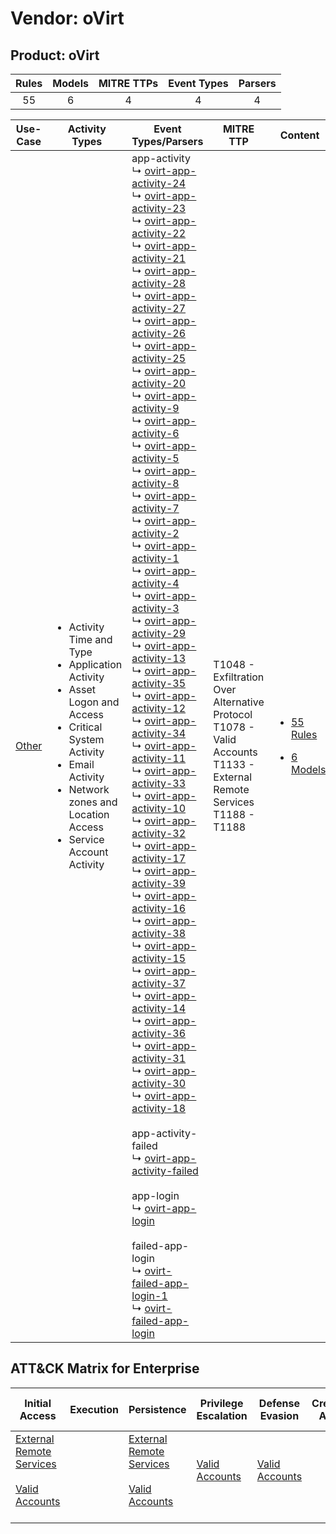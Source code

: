 Vendor: oVirt
=============
Product: oVirt
--------------
| Rules | Models | MITRE TTPs | Event Types | Parsers |
|:-----:|:------:|:----------:|:-----------:|:-------:|
|  55   |   6    |     4      |      4      |    4    |

|                Use-Case                | Activity Types                                                                                                                                                                                                                           | Event Types/Parsers                                                                                                                                                                                                                                                                                                                                                                                                                                                                                                                                                                                                                                                                                                                                                                                                                                                                                                                                                                                                                                                                                                                                                                                                                                                                                                                                                                                                                                                                                                                                                                                                                                                                                                                                                                                                                                                                                                                                                                                                                                                                                                                                                                                                                                                                                                                                                                                                                                                                                                                                                                                                                                                                                                                                                                                                                                                                                                                                                                                                                                                                                                                                                                                                                                                                                                                                                                                                                                                                    | MITRE TTP                                                                                                                         | Content                                                                                       |
|:--------------------------------------:| ---------------------------------------------------------------------------------------------------------------------------------------------------------------------------------------------------------------------------------------- | -------------------------------------------------------------------------------------------------------------------------------------------------------------------------------------------------------------------------------------------------------------------------------------------------------------------------------------------------------------------------------------------------------------------------------------------------------------------------------------------------------------------------------------------------------------------------------------------------------------------------------------------------------------------------------------------------------------------------------------------------------------------------------------------------------------------------------------------------------------------------------------------------------------------------------------------------------------------------------------------------------------------------------------------------------------------------------------------------------------------------------------------------------------------------------------------------------------------------------------------------------------------------------------------------------------------------------------------------------------------------------------------------------------------------------------------------------------------------------------------------------------------------------------------------------------------------------------------------------------------------------------------------------------------------------------------------------------------------------------------------------------------------------------------------------------------------------------------------------------------------------------------------------------------------------------------------------------------------------------------------------------------------------------------------------------------------------------------------------------------------------------------------------------------------------------------------------------------------------------------------------------------------------------------------------------------------------------------------------------------------------------------------------------------------------------------------------------------------------------------------------------------------------------------------------------------------------------------------------------------------------------------------------------------------------------------------------------------------------------------------------------------------------------------------------------------------------------------------------------------------------------------------------------------------------------------------------------------------------------------------------------------------------------------------------------------------------------------------------------------------------------------------------------------------------------------------------------------------------------------------------------------------------------------------------------------------------------------------------------------------------------------------------------------------------------------------------------------------------------- | --------------------------------------------------------------------------------------------------------------------------------- | --------------------------------------------------------------------------------------------- |
| [Other](../../../UseCases/uc_other.md) | <ul><li>Activity Time  and Type</li><li>Application Activity</li><li>Asset Logon and Access</li><li>Critical System Activity</li><li>Email Activity</li><li>Network zones and Location Access</li><li>Service Account Activity</li></ul> |  app-activity<br> ↳ [ovirt-app-activity-24](Parsers/parserContent_ovirt-app-activity-24.md)<br> ↳ [ovirt-app-activity-23](Parsers/parserContent_ovirt-app-activity-23.md)<br> ↳ [ovirt-app-activity-22](Parsers/parserContent_ovirt-app-activity-22.md)<br> ↳ [ovirt-app-activity-21](Parsers/parserContent_ovirt-app-activity-21.md)<br> ↳ [ovirt-app-activity-28](Parsers/parserContent_ovirt-app-activity-28.md)<br> ↳ [ovirt-app-activity-27](Parsers/parserContent_ovirt-app-activity-27.md)<br> ↳ [ovirt-app-activity-26](Parsers/parserContent_ovirt-app-activity-26.md)<br> ↳ [ovirt-app-activity-25](Parsers/parserContent_ovirt-app-activity-25.md)<br> ↳ [ovirt-app-activity-20](Parsers/parserContent_ovirt-app-activity-20.md)<br> ↳ [ovirt-app-activity-9](Parsers/parserContent_ovirt-app-activity-9.md)<br> ↳ [ovirt-app-activity-6](Parsers/parserContent_ovirt-app-activity-6.md)<br> ↳ [ovirt-app-activity-5](Parsers/parserContent_ovirt-app-activity-5.md)<br> ↳ [ovirt-app-activity-8](Parsers/parserContent_ovirt-app-activity-8.md)<br> ↳ [ovirt-app-activity-7](Parsers/parserContent_ovirt-app-activity-7.md)<br> ↳ [ovirt-app-activity-2](Parsers/parserContent_ovirt-app-activity-2.md)<br> ↳ [ovirt-app-activity-1](Parsers/parserContent_ovirt-app-activity-1.md)<br> ↳ [ovirt-app-activity-4](Parsers/parserContent_ovirt-app-activity-4.md)<br> ↳ [ovirt-app-activity-3](Parsers/parserContent_ovirt-app-activity-3.md)<br> ↳ [ovirt-app-activity-29](Parsers/parserContent_ovirt-app-activity-29.md)<br> ↳ [ovirt-app-activity-13](Parsers/parserContent_ovirt-app-activity-13.md)<br> ↳ [ovirt-app-activity-35](Parsers/parserContent_ovirt-app-activity-35.md)<br> ↳ [ovirt-app-activity-12](Parsers/parserContent_ovirt-app-activity-12.md)<br> ↳ [ovirt-app-activity-34](Parsers/parserContent_ovirt-app-activity-34.md)<br> ↳ [ovirt-app-activity-11](Parsers/parserContent_ovirt-app-activity-11.md)<br> ↳ [ovirt-app-activity-33](Parsers/parserContent_ovirt-app-activity-33.md)<br> ↳ [ovirt-app-activity-10](Parsers/parserContent_ovirt-app-activity-10.md)<br> ↳ [ovirt-app-activity-32](Parsers/parserContent_ovirt-app-activity-32.md)<br> ↳ [ovirt-app-activity-17](Parsers/parserContent_ovirt-app-activity-17.md)<br> ↳ [ovirt-app-activity-39](Parsers/parserContent_ovirt-app-activity-39.md)<br> ↳ [ovirt-app-activity-16](Parsers/parserContent_ovirt-app-activity-16.md)<br> ↳ [ovirt-app-activity-38](Parsers/parserContent_ovirt-app-activity-38.md)<br> ↳ [ovirt-app-activity-15](Parsers/parserContent_ovirt-app-activity-15.md)<br> ↳ [ovirt-app-activity-37](Parsers/parserContent_ovirt-app-activity-37.md)<br> ↳ [ovirt-app-activity-14](Parsers/parserContent_ovirt-app-activity-14.md)<br> ↳ [ovirt-app-activity-36](Parsers/parserContent_ovirt-app-activity-36.md)<br> ↳ [ovirt-app-activity-31](Parsers/parserContent_ovirt-app-activity-31.md)<br> ↳ [ovirt-app-activity-30](Parsers/parserContent_ovirt-app-activity-30.md)<br> ↳ [ovirt-app-activity-18](Parsers/parserContent_ovirt-app-activity-18.md)<br><br> app-activity-failed<br> ↳ [ovirt-app-activity-failed](Parsers/parserContent_ovirt-app-activity-failed.md)<br><br> app-login<br> ↳ [ovirt-app-login](Parsers/parserContent_ovirt-app-login.md)<br><br> failed-app-login<br> ↳ [ovirt-failed-app-login-1](Parsers/parserContent_ovirt-failed-app-login-1.md)<br> ↳ [ovirt-failed-app-login](Parsers/parserContent_ovirt-failed-app-login.md)<br> | T1048 - Exfiltration Over Alternative Protocol<br>T1078 - Valid Accounts<br>T1133 - External Remote Services<br>T1188 - T1188<br> | [<ul><li>55 Rules</li></ul><ul><li>6 Models</li></ul>](Rules_Models/r_m_ovirt_ovirt_Other.md) |

ATT&CK Matrix for Enterprise
----------------------------
| Initial Access                                                                                                                                   | Execution | Persistence                                                                                                                                      | Privilege Escalation                                                | Defense Evasion                                                     | Credential Access | Discovery | Lateral Movement | Collection | Command and Control | Exfiltration                                                                                | Impact |
| ------------------------------------------------------------------------------------------------------------------------------------------------ | --------- | ------------------------------------------------------------------------------------------------------------------------------------------------ | ------------------------------------------------------------------- | ------------------------------------------------------------------- | ----------------- | --------- | ---------------- | ---------- | ------------------- | ------------------------------------------------------------------------------------------- | ------ |
| [External Remote Services](https://attack.mitre.org/techniques/T1133)<br><br>[Valid Accounts](https://attack.mitre.org/techniques/T1078)<br><br> |           | [External Remote Services](https://attack.mitre.org/techniques/T1133)<br><br>[Valid Accounts](https://attack.mitre.org/techniques/T1078)<br><br> | [Valid Accounts](https://attack.mitre.org/techniques/T1078)<br><br> | [Valid Accounts](https://attack.mitre.org/techniques/T1078)<br><br> |                   |           |                  |            |                     | [Exfiltration Over Alternative Protocol](https://attack.mitre.org/techniques/T1048)<br><br> |        |